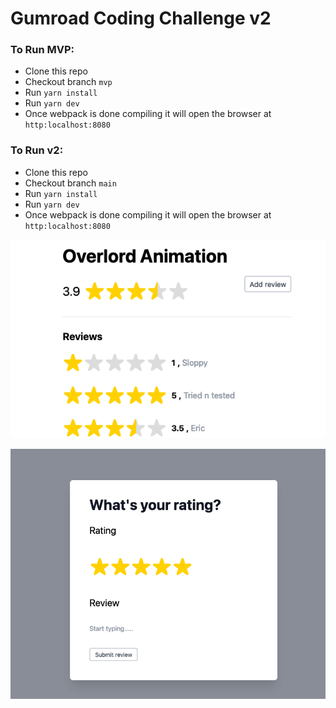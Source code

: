# Gumroad Coding Challenge v2

### To Run MVP:

- Clone this repo
- Checkout branch `mvp`
- Run `yarn install`
- Run `yarn dev`
- Once webpack is done compiling it will open the browser at `http:localhost:8080`

### To Run v2:

- Clone this repo
- Checkout branch `main`
- Run `yarn install`
- Run `yarn dev`
- Once webpack is done compiling it will open the browser at `http:localhost:8080`

![Screenshot](./screenshot.png)

![Screenshot of Dialog](./screenshot2.png)
